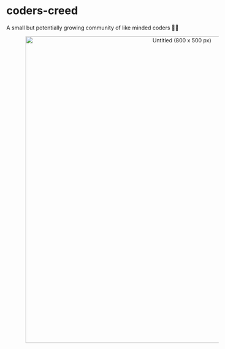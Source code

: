 # coders-creed
A small but potentially growing community of like minded coders 👨‍💻

<p align="center">
<img width="800" style="margin-left:50px;" alt="Untitled (800 x 500 px)" src="https://user-images.githubusercontent.com/72148786/141694859-1ee74daa-c334-469f-861a-8fcc1df4ad8a.png">
  </p>

